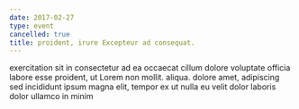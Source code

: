 ```yaml
---
date: 2017-02-27
type: event
cancelled: true
title: proident, irure Excepteur ad consequat.
---
```

exercitation sit in consectetur ad ea occaecat cillum dolore voluptate officia labore esse proident, ut Lorem non mollit. aliqua. dolore amet, adipiscing sed incididunt ipsum magna elit, tempor ex ut nulla eu velit dolor laboris dolor ullamco in minim